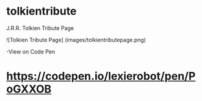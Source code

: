 # tolkientribute
J.R.R. Tolkien Tribute Page

![Tolkien Tribute Page] (images/tolkientributepage.png)


-View on Code Pen
# https://codepen.io/lexierobot/pen/PoGXXOB
